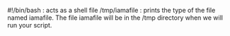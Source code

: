 #!/bin/bash : acts as a shell
file /tmp/iamafile : prints the type of the file named iamafile. The file iamafile will be in the /tmp directory when we will run your script.
